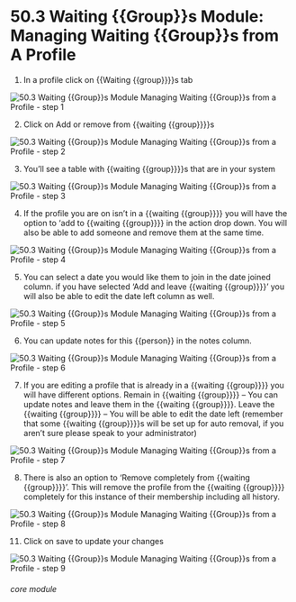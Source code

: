 # 50.3 Waiting {{Group}}s Module: Managing Waiting {{Group}}s from A Profile


1. In a profile click on {{Waiting {{group}}}}s tab

![50.3 Waiting {{Group}}s Module  Managing Waiting {{Group}}s from a Profile - step 1](50.3_Waiting_Lists_Module__Managing_Waiting_Lists_from_a_Profile_im_1.png)

2. Click on Add or remove from {{waiting {{group}}}}s

![50.3 Waiting {{Group}}s Module  Managing Waiting {{Group}}s from a Profile - step 2](50.3_Waiting_Lists_Module__Managing_Waiting_Lists_from_a_Profile_im_2.png)

3. You’ll see a table with {{waiting {{group}}}}s that are in your system

![50.3 Waiting {{Group}}s Module  Managing Waiting {{Group}}s from a Profile - step 3](50.3_Waiting_Lists_Module__Managing_Waiting_Lists_from_a_Profile_im_3.png)

4. If the profile you are on isn’t in a {{waiting {{group}}}} you will have the option to ‘add to {{waiting {{group}}}} in the action drop down. You will also be able to add someone and remove them at the same time.

![50.3 Waiting {{Group}}s Module  Managing Waiting {{Group}}s from a Profile - step 4](50.3_Waiting_Lists_Module__Managing_Waiting_Lists_from_a_Profile_im_4.png)

5. You can select a date you would like them to join in the date joined column. if you have selected ‘Add and leave {{waiting {{group}}}}’ you will also be able to edit the date left column as well.

![50.3 Waiting {{Group}}s Module  Managing Waiting {{Group}}s from a Profile - step 5](50.3_Waiting_Lists_Module__Managing_Waiting_Lists_from_a_Profile_im_5.png)

6. You can update notes for this {{person}} in the notes column.

![50.3 Waiting {{Group}}s Module  Managing Waiting {{Group}}s from a Profile - step 6](50.3_Waiting_Lists_Module__Managing_Waiting_Lists_from_a_Profile_im_6.png)

7. If you are editing a profile that is already in a {{waiting {{group}}}} you will have different options. Remain in {{waiting {{group}}}} – You can update notes and leave them in the {{waiting {{group}}}}. Leave the {{waiting {{group}}}} – You will be able to edit the date left (remember that some {{waiting {{group}}}}s will be set up for auto removal, if you aren’t sure please speak to your administrator)

![50.3 Waiting {{Group}}s Module  Managing Waiting {{Group}}s from a Profile - step 7](50.3_Waiting_Lists_Module__Managing_Waiting_Lists_from_a_Profile_im_7.png)

8. There is also an option to ‘Remove completely from {{waiting {{group}}}}’. This will remove the profile from the {{waiting {{group}}}} completely for this instance of their membership including all history.

![50.3 Waiting {{Group}}s Module  Managing Waiting {{Group}}s from a Profile - step 8](50.3_Waiting_Lists_Module__Managing_Waiting_Lists_from_a_Profile_im_8.png)

11. Click on save to update your changes

![50.3 Waiting {{Group}}s Module  Managing Waiting {{Group}}s from a Profile - step 9](50.3_Waiting_Lists_Module__Managing_Waiting_Lists_from_a_Profile_im_9.png)


###### core module
